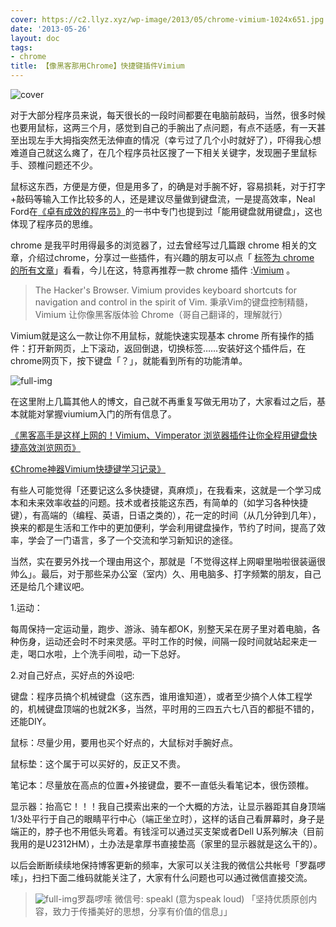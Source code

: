 ```yaml
---
cover: https://c2.llyz.xyz/wp-image/2013/05/chrome-vimium-1024x651.jpg
date: '2013-05-26'
layout: doc
tags:
- chrome
title: 【像黑客那用Chrome】快捷键插件Vimium
---
```


![cover](https://c2.llyz.xyz/wp-image/2013/05/chrome-vimium-1024x651.jpg)

对于大部分程序员来说，每天很长的一段时间都要在电脑前敲码，当然，很多时候也要用鼠标，这两三个月，感觉到自己的手腕出了点问题，有点不适感，有一天甚至出现左手大拇指突然无法伸直的情况（幸亏过了几个小时就好了），吓得我心想难道自己就这么瘫了，在几个程序员社区搜了一下相关关键字，发现圈子里鼠标手、颈椎问题还不少。

鼠标这东西，方便是方便，但是用多了，的确是对手腕不好，容易损耗，对于打字+敲码等输入工作比较多的人，还是建议尽量做到键盘流，一是提高效率，Neal Ford在[《卓有成效的程序员》](https://book.douban.com/subject/3558788/)的一书中专门也提到过「能用键盘就用键盘」，这也体现了程序员的思维。

chrome 是我平时用得最多的浏览器了，过去曾经写过几篇跟 chrome 相关的文章，介绍过chrome，分享过一些插件，有兴趣的朋友可以点「 [标签为 chrome 的所有文章](https://luolei.org/tag/chrome/)」看看，今儿在这，特意再推荐一款 chrome 插件 :[Vimium](https://chrome.google.com/webstore/detail/vimium/dbepggeogbaibhgnhhndojpepiihcmeb) 。

> The Hacker's Browser. Vimium provides keyboard shortcuts for navigation and control in the spirit of Vim. 秉承Vim的键盘控制精髓，Vimium 让你像黑客版体验 Chrome（哥自己翻译的，理解就行）

Vimium就是这么一款让你不用鼠标，就能快速实现基本 chrome 所有操作的插件：打开新网页，上下滚动，返回倒退，切换标签……安装好这个插件后，在chrome网页下，按下键盘「？」，就能看到所有的功能清单。

![full-img](https://c2.llyz.xyz/wp-image/2013/05/vimium-function.png)

在这里附上几篇其他人的博文，自己就不再重复写做无用功了，大家看过之后，基本就能对掌握viumium入门的所有信息了。

[《黑客高手是这样上网的！Vimium、Vimperator 浏览器插件让你全程用键盘快捷高效浏览网页》](https://www.iplaysoft.com/vimium-and-vimperator.html)

[《Chrome神器Vimium快捷键学习记录》](https://www.cppblog.com/deercoder/archive/2011/10/22/158886.html)

有些人可能觉得「还要记这么多快捷键，真麻烦」，在我看来，这就是一个学习成本和未来效率收益的问题。技术或者技能这东西，有简单的（如学习各种快捷键），有高端的（编程、英语，日语之类的），花一定的时间（从几分钟到几年），换来的都是生活和工作中的更加便利，学会利用键盘操作，节约了时间，提高了效率，学会了一门语言，多了一个交流和学习新知识的途径。

当然，实在要另外找一个理由用这个，那就是「不觉得这样上网噼里啪啦很装逼很帅么」。最后，对于那些呆办公室（室内）久、用电脑多、打字频繁的朋友，自己还是给几个建议吧。

1.运动：

每周保持一定运动量，跑步、游泳、骑车都OK，别整天呆在房子里对着电脑，各种伤身，运动还会时不时来灵感。平时工作的时候，间隔一段时间就站起来走一走，喝口水啦，上个洗手间啦，动一下总好。

2.对自己好点，买好点的外设吧:

键盘：程序员搞个机械键盘（这东西，谁用谁知道），或者至少搞个人体工程学的，机械键盘顶端的也就2K多，当然，平时用的三四五六七八百的都挺不错的，还能DIY。

鼠标：尽量少用，要用也买个好点的，大鼠标对手腕好点。

鼠标垫：这个属于可以买好的，反正又不贵。

笔记本：尽量放在高点的位置+外接键盘，要不一直低头看笔记本，很伤颈椎。

显示器：抬高它！！！我自己摸索出来的一个大概的方法，让显示器距其自身顶端1/3处平行于自己的眼睛平行中心（端正坐立时），这样的话自己看屏幕时，身子是端正的，脖子也不用低头弯着。有钱淫可以通过买支架或者Dell U系列解决（目前我用的是U2312HM），土办法是拿厚书直接垫高（家里的显示器就是这么干的）。

以后会断断续续地保持博客更新的频率，大家可以关注我的微信公共帐号「罗磊啰嗦」，扫扫下面二维码就能关注了，大家有什么问题也可以通过微信直接交流。

> ![full-img](https://c2.llyz.xyz/wp-image/2013/05/weixin-code-150x150.jpg)罗磊啰嗦 微信号: speakl (意为speak loud) 「坚持优质原创内容，致力于传播美好的思想，分享有价值的信息」」
